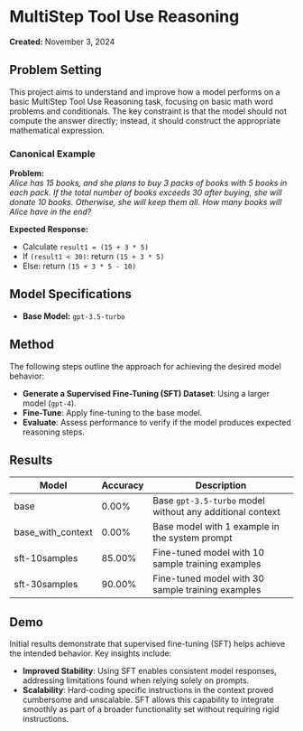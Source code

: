 # MultiStep Tool Use Reasoning

**Created:** November 3, 2024

## Problem Setting
This project aims to understand and improve how a model performs on a basic MultiStep Tool Use Reasoning task, focusing on basic math word problems and conditionals. The key constraint is that the model should not compute the answer directly; instead, it should construct the appropriate mathematical expression.

### Canonical Example
**Problem:**  
*Alice has 15 books, and she plans to buy 3 packs of books with 5 books in each pack. If the total number of books exceeds 30 after buying, she will donate 10 books. Otherwise, she will keep them all. How many books will Alice have in the end?*

**Expected Response:**  
- Calculate `result1 = (15 + 3 * 5)`
- If `(result1 < 30)`: return `(15 + 3 * 5)`
- Else: return `(15 + 3 * 5 - 10)`

## Model Specifications
- **Base Model:** `gpt-3.5-turbo`

## Method
The following steps outline the approach for achieving the desired model behavior:

- **Generate a Supervised Fine-Tuning (SFT) Dataset**: Using a larger model (`gpt-4`).
- **Fine-Tune**: Apply fine-tuning to the base model.
- **Evaluate**: Assess performance to verify if the model produces expected reasoning steps.

## Results

| Model                | Accuracy | Description                                             |
|----------------------|----------|---------------------------------------------------------|
| base                 | 0.00%    | Base `gpt-3.5-turbo` model without any additional context |
| base_with_context    | 0.00%    | Base model with 1 example in the system prompt          |
| sft-10samples        | 85.00%   | Fine-tuned model with 10 sample training examples       |
| sft-30samples        | 90.00%   | Fine-tuned model with 30 sample training examples       |

## Demo
Initial results demonstrate that supervised fine-tuning (SFT) helps achieve the intended behavior. Key insights include:

- **Improved Stability**: Using SFT enables consistent model responses, addressing limitations found when relying solely on prompts.
- **Scalability**: Hard-coding specific instructions in the context proved cumbersome and unscalable. SFT allows this capability to integrate smoothly as part of a broader functionality set without requiring rigid instructions.